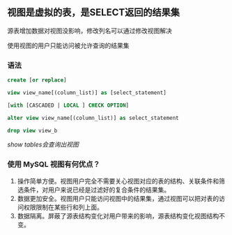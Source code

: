 ## 视图是虚拟的表，是SELECT返回的结果集

源表增加数据对视图没影响，修改列名可以通过修改视图解决

使用视图的用户只能访问被允许查询的结果集

### 语法

```sql
create [or replace]

view view_name[(column_list)] as [select_statement]

[with [CASCADED | LOCAL ] CHECK OPTION]

alter view view_name[(column_list)] as select_statement

drop view view_b
```

*show tables会查询出视图*

### 使用 MySQL 视图有何优点？

1. 操作简单方便。视图用户完全不需要关心视图对应的表的结构、关联条件和筛选条件，对用户来说已经是过滤好的复合条件的结果集。
2. 数据更加安全。视图用户只能访问视图中的结果集，通过视图可以把对表的访问权限限制在某些行和列上面。
3. 数据隔离。屏蔽了源表结构变化对用户带来的影响，源表结构变化视图结构不变。